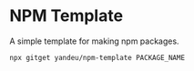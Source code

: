# NPM Template

A simple template for making npm packages.

```bash
npx gitget yandeu/npm-template PACKAGE_NAME
```
